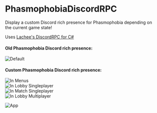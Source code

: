 # PhasmophobiaDiscordRPC
Display a custom Discord rich presence for Phasmophobia depending on the current game state!

Uses [Lachee's DiscordRPC for C#](https://github.com/Lachee/discord-rpc-csharp)

#### Old Phasmophobia Discord rich presence:<be>
![Default](https://i.imgur.com/bRYOoxi.png?raw=true)

#### Custom Phasmophobia Discord rich presence:<br>
![In Menus](https://i.imgur.com/cWVDidl.png?raw=true)<br>
![In Lobby Singleplayer](https://i.imgur.com/flXtT3h.png?raw=true)<br>
![In Match Singleplayer](https://i.imgur.com/jD4CkAL.png?raw=true)<br>
![In Lobby Multiplayer](https://i.imgur.com/LvPTykr.png?raw=true)<br>

![App](https://i.imgur.com/OpO3Qd4.png?raw=true)
